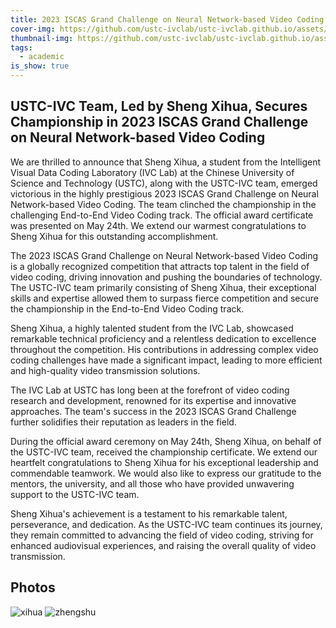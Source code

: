 ```yaml
---
title: 2023 ISCAS Grand Challenge on Neural Network-based Video Coding
cover-img: https://github.com/ustc-ivclab/ustc-ivclab.github.io/assets/116997215/23c911d2-4f27-4a8e-b768-074003ac8a6f
thumbnail-img: https://github.com/ustc-ivclab/ustc-ivclab.github.io/assets/116997215/23c911d2-4f27-4a8e-b768-074003ac8a6f
tags:
  - academic
is_show: true
---
```


## USTC-IVC Team, Led by Sheng Xihua, Secures Championship in 2023 ISCAS Grand Challenge on Neural Network-based Video Coding

We are thrilled to announce that Sheng Xihua, a student from the Intelligent Visual Data Coding Laboratory (IVC Lab) at the Chinese University of Science and Technology (USTC), along with the USTC-IVC team, emerged victorious in the highly prestigious 2023 ISCAS Grand Challenge on Neural Network-based Video Coding.  The team clinched the championship in the challenging End-to-End Video Coding track.  The official award certificate was presented on May 24th.  We extend our warmest congratulations to Sheng Xihua for this outstanding accomplishment.

The 2023 ISCAS Grand Challenge on Neural Network-based Video Coding is a globally recognized competition that attracts top talent in the field of video coding, driving innovation and pushing the boundaries of technology. The USTC-IVC team primarily consisting of Sheng Xihua, their exceptional skills and expertise allowed them to surpass fierce competition and secure the championship in the End-to-End Video Coding track.

Sheng Xihua, a highly talented student from the IVC Lab, showcased remarkable technical proficiency and a relentless dedication to excellence throughout the competition.  His contributions in addressing complex video coding challenges have made a significant impact, leading to more efficient and high-quality video transmission solutions.

The IVC Lab at USTC has long been at the forefront of video coding research and development, renowned for its expertise and innovative approaches.  The team's success in the 2023 ISCAS Grand Challenge further solidifies their reputation as leaders in the field.

During the official award ceremony on May 24th, Sheng Xihua, on behalf of the USTC-IVC team, received the championship certificate.  We extend our heartfelt congratulations to Sheng Xihua for his exceptional leadership and commendable teamwork.  We would also like to express our gratitude to the mentors, the university, and all those who have provided unwavering support to the USTC-IVC team.

Sheng Xihua's achievement is a testament to his remarkable talent, perseverance, and dedication.  As the USTC-IVC team continues its journey, they remain committed to advancing the field of video coding, striving for enhanced audiovisual experiences, and raising the overall quality of video transmission.

## Photos

![xihua](https://github.com/ustc-ivclab/ustc-ivclab.github.io/assets/116997215/6c3b9ed2-46be-43ac-a1dc-313358793408)
![zhengshu](https://github.com/ustc-ivclab/ustc-ivclab.github.io/assets/116997215/23c911d2-4f27-4a8e-b768-074003ac8a6f)